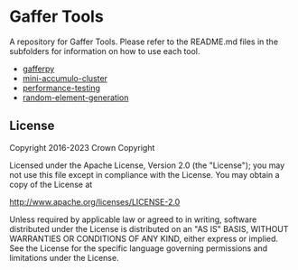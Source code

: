 # Gaffer Tools

A repository for Gaffer Tools. Please refer to the README.md files in the
subfolders for information on how to use each tool.
- [gafferpy](python-shell/README.md)
- [mini-accumulo-cluster](mini-accumulo-cluster/README.md)
- [performance-testing](performance-testing/README.md)
- [random-element-generation](random-element-generation/README.md)

## License
Copyright 2016-2023 Crown Copyright

Licensed under the Apache License, Version 2.0 (the "License");
you may not use this file except in compliance with the License.
You may obtain a copy of the License at

  http://www.apache.org/licenses/LICENSE-2.0

Unless required by applicable law or agreed to in writing, software
distributed under the License is distributed on an "AS IS" BASIS,
WITHOUT WARRANTIES OR CONDITIONS OF ANY KIND, either express or implied.
See the License for the specific language governing permissions and
limitations under the License.

